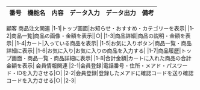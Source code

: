 |番号|機能名|内容|データ入力|データ出力|備考|
|:-----|:-----|:-----|:-----:|:-----:|:-----|
顧客
商品注文関連
|1-1|トップ画面|お知らせ・おすすめ・カテゴリーを表示|
|1-2|商品一覧|商品の画像・金額を表示||○|
|1-3|商品詳細|商品の説明・金額を表示|
|1-4|カート|入っている商品を表示|
|1-5|お気に入りボタン|商品一覧・商品詳細に表示|
|1-6|お気に入り|お気に入りの商品を入力する|
|1-7|商品履歴|トップ画面・商品一覧・商品詳細に表示|
|1-8|合計金額|カートに入れた商品の合計金額を表示|
会員情報関連
|2-1|会員登録|電話番号・住所・メアド・パスワード・IDを入力させる|○|
|2-2|会員登録|登録したメアドに確認コードを送り確認コードを入力させる|○|
|2-3|








